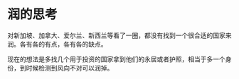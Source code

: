 # 润的思考

对新加坡、加拿大、爱尔兰、新西兰等看了一圈，都没有找到一个很合适的国家来润。各有各的有点，各有各的缺点。

现在的想法是多找几个用于投资的国家拿到他们的永居或者护照，相当于多一个身份，到时候检测到风向不对可以润掉。
